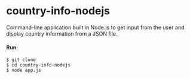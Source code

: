 # country-info-nodejs
<p>Command-line application built in Node.js to get input from the user and display country information from a JSON file.</p>
<h4>Run:</h4>

```
$ git clone
$ cd country-info-nodejs
$ node app.js
```
